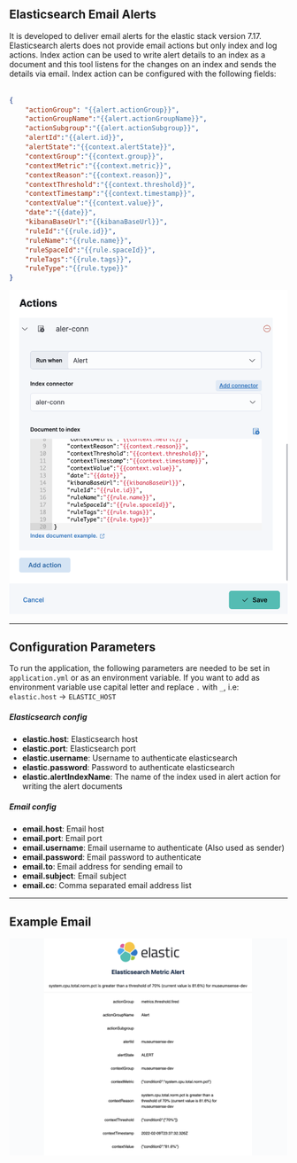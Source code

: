 ## Elasticsearch Email Alerts

It is developed to deliver email alerts for the elastic stack version 7.17. Elasticsearch alerts does not provide email actions but only index and log actions.
Index action can be used to write alert details to an index as a document and this tool listens for the changes on an index and sends the details via email. Index action can be configured with the following fields:

```json

{
    "actionGroup": "{{alert.actionGroup}}",
    "actionGroupName":"{{alert.actionGroupName}}",
    "actionSubgroup":"{{alert.actionSubgroup}}",
    "alertId":"{{alert.id}}",
    "alertState":"{{context.alertState}}",
    "contextGroup":"{{context.group}}",
    "contextMetric":"{{context.metric}}",
    "contextReason":"{{context.reason}}",
    "contextThreshold":"{{context.threshold}}",
    "contextTimestamp":"{{context.timestamp}}",
    "contextValue":"{{context.value}}",
    "date":"{{date}}",
    "kibanaBaseUrl":"{{kibanaBaseUrl}}",
    "ruleId":"{{rule.id}}",
    "ruleName":"{{rule.name}}",
    "ruleSpaceId":"{{rule.spaceId}}",
    "ruleTags":"{{rule.tags}}",
    "ruleType":"{{rule.type}}"
}
```
![](index-action.png)

---

## Configuration Parameters

To run the application, the following parameters are needed to be set in `application.yml` or as an environment variable.
If you want to add as environment variable use capital letter and replace `.` with  `_`, i.e: `elastic.host` -> `ELASTIC_HOST` 

##### Elasticsearch config
- **elastic.host**: Elasticsearch host
- **elastic.port**: Elasticsearch port
- **elastic.username**: Username to authenticate elasticsearch
- **elastic.password**: Password to authenticate elasticsearch
- **elastic.alertIndexName**: The name of the index used in alert action for writing the alert documents

##### Email config
- **email.host**: Email host
- **email.port**: Email port
- **email.username**: Email username to authenticate (Also used as sender)
- **email.password**: Email password to authenticate
- **email.to**: Email address for sending email to
- **email.subject**: Email subject
- **email.cc**: Comma separated email address list

---

## Example Email

![](email-example.png)

[comment]: <> (- [Micronaut HTTP Client documentation]&#40;https://docs.micronaut.io/latest/guide/index.html#httpClient&#41;)


